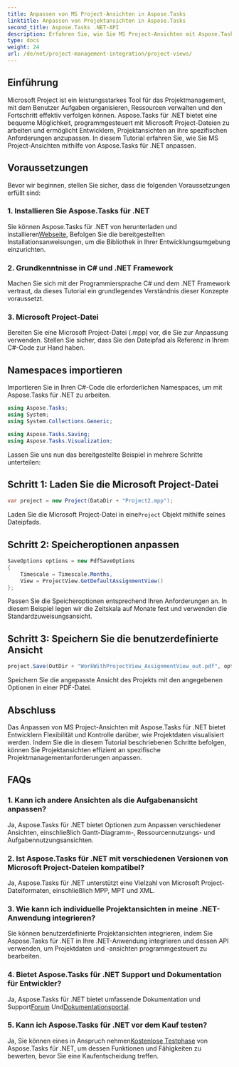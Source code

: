 ```yaml
---
title: Anpassen von MS Project-Ansichten in Aspose.Tasks
linktitle: Anpassen von Projektansichten in Aspose.Tasks
second_title: Aspose.Tasks .NET-API
description: Erfahren Sie, wie Sie MS Project-Ansichten mit Aspose.Tasks für .NET anpassen. Befolgen Sie unsere Schritt-für-Schritt-Anleitung für eine effiziente Projektmanagement-Visualisierung.
type: docs
weight: 24
url: /de/net/project-management-integration/project-views/
---
```

## Einführung
Microsoft Project ist ein leistungsstarkes Tool für das Projektmanagement, mit dem Benutzer Aufgaben organisieren, Ressourcen verwalten und den Fortschritt effektiv verfolgen können. Aspose.Tasks für .NET bietet eine bequeme Möglichkeit, programmgesteuert mit Microsoft Project-Dateien zu arbeiten und ermöglicht Entwicklern, Projektansichten an ihre spezifischen Anforderungen anzupassen. In diesem Tutorial erfahren Sie, wie Sie MS Project-Ansichten mithilfe von Aspose.Tasks für .NET anpassen.
## Voraussetzungen
Bevor wir beginnen, stellen Sie sicher, dass die folgenden Voraussetzungen erfüllt sind:
### 1. Installieren Sie Aspose.Tasks für .NET
 Sie können Aspose.Tasks für .NET von herunterladen und installieren[Webseite](https://releases.aspose.com/tasks/net/), Befolgen Sie die bereitgestellten Installationsanweisungen, um die Bibliothek in Ihrer Entwicklungsumgebung einzurichten.
### 2. Grundkenntnisse in C# und .NET Framework
Machen Sie sich mit der Programmiersprache C# und dem .NET Framework vertraut, da dieses Tutorial ein grundlegendes Verständnis dieser Konzepte voraussetzt.
### 3. Microsoft Project-Datei
Bereiten Sie eine Microsoft Project-Datei (.mpp) vor, die Sie zur Anpassung verwenden. Stellen Sie sicher, dass Sie den Dateipfad als Referenz in Ihrem C#-Code zur Hand haben.
## Namespaces importieren
Importieren Sie in Ihren C#-Code die erforderlichen Namespaces, um mit Aspose.Tasks für .NET zu arbeiten.
```csharp
using Aspose.Tasks;
using System;
using System.Collections.Generic;

using Aspose.Tasks.Saving;
using Aspose.Tasks.Visualization;
```
Lassen Sie uns nun das bereitgestellte Beispiel in mehrere Schritte unterteilen:
## Schritt 1: Laden Sie die Microsoft Project-Datei
```csharp
var project = new Project(DataDir + "Project2.mpp");
```
 Laden Sie die Microsoft Project-Datei in eine`Project` Objekt mithilfe seines Dateipfads.
## Schritt 2: Speicheroptionen anpassen
```csharp
SaveOptions options = new PdfSaveOptions
{
    Timescale = Timescale.Months,
    View = ProjectView.GetDefaultAssignmentView()
};
```
Passen Sie die Speicheroptionen entsprechend Ihren Anforderungen an. In diesem Beispiel legen wir die Zeitskala auf Monate fest und verwenden die Standardzuweisungsansicht.
## Schritt 3: Speichern Sie die benutzerdefinierte Ansicht
```csharp
project.Save(OutDir + "WorkWithProjectView_AssignmentView_out.pdf", options);
```
Speichern Sie die angepasste Ansicht des Projekts mit den angegebenen Optionen in einer PDF-Datei.
## Abschluss
Das Anpassen von MS Project-Ansichten mit Aspose.Tasks für .NET bietet Entwicklern Flexibilität und Kontrolle darüber, wie Projektdaten visualisiert werden. Indem Sie die in diesem Tutorial beschriebenen Schritte befolgen, können Sie Projektansichten effizient an spezifische Projektmanagementanforderungen anpassen.
## FAQs
### 1. Kann ich andere Ansichten als die Aufgabenansicht anpassen?
Ja, Aspose.Tasks für .NET bietet Optionen zum Anpassen verschiedener Ansichten, einschließlich Gantt-Diagramm-, Ressourcennutzungs- und Aufgabennutzungsansichten.
### 2. Ist Aspose.Tasks für .NET mit verschiedenen Versionen von Microsoft Project-Dateien kompatibel?
Ja, Aspose.Tasks für .NET unterstützt eine Vielzahl von Microsoft Project-Dateiformaten, einschließlich MPP, MPT und XML.
### 3. Wie kann ich individuelle Projektansichten in meine .NET-Anwendung integrieren?
Sie können benutzerdefinierte Projektansichten integrieren, indem Sie Aspose.Tasks für .NET in Ihre .NET-Anwendung integrieren und dessen API verwenden, um Projektdaten und -ansichten programmgesteuert zu bearbeiten.
### 4. Bietet Aspose.Tasks für .NET Support und Dokumentation für Entwickler?
 Ja, Aspose.Tasks für .NET bietet umfassende Dokumentation und Support[Forum](https://forum.aspose.com/c/tasks/15) Und[Dokumentationsportal](https://reference.aspose.com/tasks/net/).
### 5. Kann ich Aspose.Tasks für .NET vor dem Kauf testen?
 Ja, Sie können eines in Anspruch nehmen[Kostenlose Testphase](https://releases.aspose.com/) von Aspose.Tasks für .NET, um dessen Funktionen und Fähigkeiten zu bewerten, bevor Sie eine Kaufentscheidung treffen.